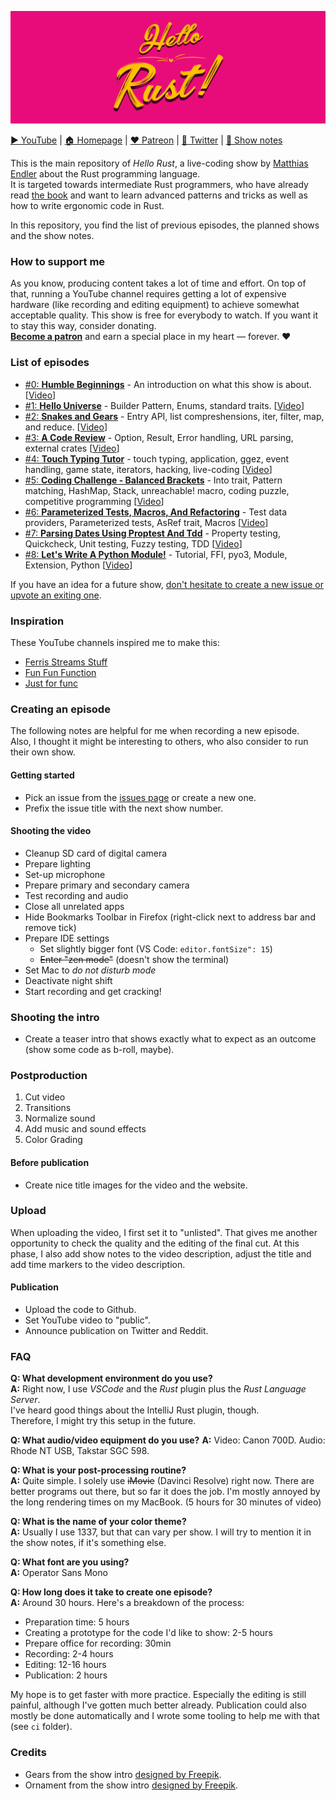  ![Hello Rust Show logo](logo.png)

[▶️ YouTube](https://www.youtube.com/channel/UCZ_EWaQZCZuGGfnuqUoHujw) | [🏠 Homepage](https://hello-rust.show) | [❤️ Patreon](https://www.patreon.com/hellorust) | [💭 Twitter](https://twitter.com/hellorustshow) | [📝 Show notes](https://github.com/hello-rust/show/tree/master/episode)

This is the main repository of *Hello Rust*, a live-coding show by [Matthias Endler](@mre) about the Rust programming language.  
It is targeted towards intermediate Rust programmers, who have already read [the book](https://doc.rust-lang.org/book/) and want to learn advanced patterns and tricks as well as how to write ergonomic code in Rust.

In this repository, you find the list of previous episodes, the planned shows and the show notes.

### How to support me

As you know, producing content takes a lot of time and effort. On top of that, running a YouTube channel requires getting a lot of expensive hardware (like recording and editing equipment) to achieve somewhat acceptable quality.
This show is free for everybody to watch. If you want it to stay this way, consider donating.  
[**Become a patron**](https://www.patreon.com/bePatron?c=1568097) and earn a special place in my heart &mdash; forever. ❤️  

### List of episodes

* [#0: **Humble Beginnings**](/episode/0) - An introduction on what this show is about. [[Video](https://www.youtube.com/watch?v=jMJRTjnh_jo)]
* [#1: **Hello Universe**](/episode/1) - Builder Pattern, Enums, standard traits. [[Video](https://www.youtube.com/watch?v=STWuPMcwwbw)]
* [#2: **Snakes and Gears**](/episode/2) - Entry API, list compreshensions, iter, filter, map, and reduce. [[Video](https://www.youtube.com/watch?v=bS5rtxWd2yQ)]
* [#3: **A Code Review**](/episode/3) - Option, Result, Error handling, URL parsing, external crates [[Video](https://www.youtube.com/watch?v=a6KWRvAPsmo)]
* [#4: **Touch Typing Tutor**](/episode/4) - touch typing, application, ggez, event handling, game state, iterators, hacking, live-coding [[Video](https://youtu.be/S0Vubd-C5-o)]
* [#5: **Coding Challenge - Balanced Brackets**](/episode/5) - Into trait, Pattern matching, HashMap, Stack, unreachable! macro, coding puzzle, competitive programming [[Video](https://youtu.be/XcuLHO8z_RA)]
* [#6: **Parameterized Tests, Macros, And Refactoring**](/episode/6) - Test data providers, Parameterized tests, AsRef trait, Macros [[Video](https://youtu.be/XJPci7GI-qg)]
* [#7: **Parsing Dates Using Proptest And Tdd**](/episode/7) - Property testing, Quickcheck, Unit testing, Fuzzy testing, TDD [[Video](https://youtu.be/zb7SD0Jco6g)]
* [#8: **Let's Write A Python Module!**](/episode/8) - Tutorial, FFI, pyo3, Module, Extension, Python [[Video](https://youtu.be/D9r__qxtRMQ)]

If you have an idea for a future show, [don't hesitate to create a new issue or upvote an exiting one](/issues).

### Inspiration

These YouTube channels inspired me to make this:

* [Ferris Streams Stuff](https://www.youtube.com/channel/UC4mpLlHn0FOekNg05yCnkzQ)
* [Fun Fun Function](https://www.youtube.com/channel/UCO1cgjhGzsSYb1rsB4bFe4Q)
* [Just for func](https://github.com/campoy/justforfunc)

### Creating an episode

The following notes are helpful for me when recording a new episode.  
Also, I thought it might be interesting to others, who also consider to run their own show.  

#### Getting started

* Pick an issue from the [issues page](https://github.com/hello-rust/show/issues) or create a new one.
* Prefix the issue title with the next show number.

#### Shooting the video

* Cleanup SD card of digital camera
* Prepare lighting
* Set-up microphone
* Prepare primary and secondary camera
* Test recording and audio
* Close all unrelated apps
* Hide Bookmarks Toolbar in Firefox (right-click next to address bar and remove tick)
* Prepare IDE settings
  - Set slightly bigger font (VS Code: `editor.fontSize": 15`)
  - ~~Enter "zen mode"~~ (doesn't show the terminal)
* Set Mac to *do not disturb mode*
* Deactivate night shift
* Start recording and get cracking!

### Shooting the intro

* Create a teaser intro that shows exactly what to expect as an outcome (show some code as b-roll, maybe).

### Postproduction

1. Cut video
2. Transitions
3. Normalize sound
4. Add music and sound effects
5. Color Grading

#### Before publication

* Create nice title images for the video and the website.

### Upload

When uploading the video, I first set it to "unlisted".
That gives me another opportunity to check the quality and the editing of the final cut.
At this phase, I also add show notes to the video description, adjust the title
and add time markers to the video description.

#### Publication

* Upload the code to Github.
* Set YouTube video to "public".
* Announce publication on Twitter and Reddit.

### FAQ

**Q: What development environment do you use?**    
**A:** Right now, I use *VSCode* and the *Rust* plugin plus the *Rust Language Server*.  
I've heard good things about the IntelliJ Rust plugin, though.  
Therefore, I might try this setup in the future.  

**Q: What audio/video equipment do you use?**
**A:** Video: Canon 700D. Audio: Rhode NT USB, Takstar SGC 598.

**Q: What is your post-processing routine?**    
**A:** Quite simple. I solely use ~~iMovie~~ (Davinci Resolve) right now. There are better programs out there, but so far it does the job. I'm mostly annoyed by the long rendering times on my MacBook. (5 hours for 30 minutes of video)

**Q: What is the name of your color theme?**  
**A:** Usually I use 1337, but that can vary per show. I will try to mention it in the show notes, if it's something else.

**Q: What font are you using?**  
**A:** Operator Sans Mono

**Q: How long does it take to create one episode?**  
**A:** Around 30 hours. Here's a breakdown of the process:
* Preparation time: 5 hours
* Creating a prototype for the code I'd like to show: 2-5 hours
* Prepare office for recording: 30min
* Recording: 2-4 hours
* Editing: 12-16 hours
* Publication: 2 hours

My hope is to get faster with more practice. Especially the editing is still
painful, although I've gotten much better already. Publication could also mostly
be done automatically and I wrote some tooling to help me with that (see `ci`
folder).

### Credits

* Gears from the show intro [designed by Freepik](http://www.freepik.com).
* Ornament from the show intro [designed by Freepik](http://www.freepik.com).
